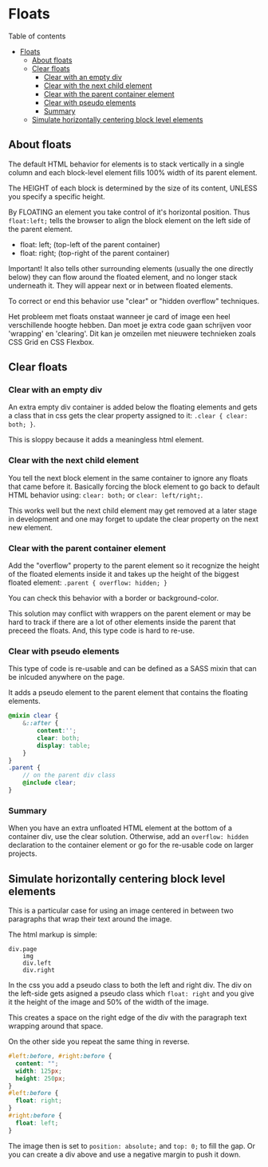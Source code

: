 # Floats
Table of contents
- [Floats](#floats)
	- [About floats](#about-floats)
	- [Clear floats](#clear-floats)
		- [Clear with an empty div](#clear-with-an-empty-div)
		- [Clear with the next child element](#clear-with-the-next-child-element)
		- [Clear with the parent container element](#clear-with-the-parent-container-element)
		- [Clear with pseudo elements](#clear-with-pseudo-elements)
		- [Summary](#summary)
	- [Simulate horizontally centering block level elements](#simulate-horizontally-centering-block-level-elements)

## About floats
The default HTML behavior for elements is to stack vertically in a single column and each block-level element fills 100% width of its parent element. 

The HEIGHT of each block is determined by the size of its content, UNLESS you specify a specific height.

By FLOATING an element you take control of it's horizontal position. Thus `float:left;` tells the browser to align the block element on the left side of the parent element.
- float: left; (top-left of the parent container)
- float: right; (top-right of the parent container)

Important! It also tells other surrounding elements (usually the one directly below) they can flow around the floated element, and no longer stack underneath it. They will appear next or in between floated elements. 

To correct or end this behavior use "clear" or "hidden overflow" techniques.

Het probleem met floats onstaat wanneer je card of image een heel verschillende hoogte hebben. Dan moet je extra code gaan schrijven voor 'wrapping' en 'clearing'. Dit kan je omzeilen met nieuwere technieken zoals CSS Grid en CSS Flexbox.

## Clear floats
### Clear with an empty div
An extra empty div container is added below the floating elements and gets a class that in css gets the clear property assigned to it: `.clear { clear: both; }`. 

This is sloppy because it adds a meaningless html element.

### Clear with the next child element
You tell the next block element in the same container to ignore any floats that came before it. Basically forcing the block element to go back to default HTML behavior using: `clear: both;` or `clear: left/right;`.

This works well but the next child element may get removed at a later stage in development and one may forget to update the clear property on the next new element.

### Clear with the parent container element
Add the "overflow" property to the parent element so it recognize the height of the floated elements inside it and takes up the height of the biggest floated element: `.parent { overflow: hidden; }`

You can check this behavior with a border or background-color.

This solution may conflict with wrappers on the parent element or may be hard to track if there are a lot of other elements inside the parent that preceed the floats. And, this type code is hard to re-use.

### Clear with pseudo elements
This type of code is re-usable and can be defined as a SASS mixin that can be inlcuded anywhere on the page.

It adds a pseudo element to the parent element that contains the floating elements.
```SCSS
@mixin clear {
	&::after {
		content:''; 
		clear: both;
		display: table;
	}
}
.parent {
	// on the parent div class 
	@include clear;	
}
```
### Summary
When you have an extra unfloated HTML element at the bottom of a container div, use the clear solution. Otherwise, add an `overflow: hidden` declaration to the container element or go for the re-usable code on larger projects.

## Simulate horizontally centering block level elements
This is a particular case for using an image centered in between two paragraphs that wrap their text around the image.

The html markup is simple: 
```
div.page
	img
	div.left
	div.right
```
In the css you add a pseudo class to both the left and right div. The div on the left-side gets asigned a pseudo class which `float: right` and you give it the height of the image and 50% of the width of the image. 

This creates a space on the right edge of the div with the paragraph text wrapping around that space.

On the other side you repeat the same thing in reverse.
```CSS
#left:before, #right:before { 
  content: ""; 
  width: 125px; 
  height: 250px; 
}
#left:before { 
  float: right; 
}
#right:before { 
  float: left; 
}
```
The image then is set to `position: absolute;` and `top: 0;` to fill the gap. Or you can create a div above and use a negative margin to push it down.